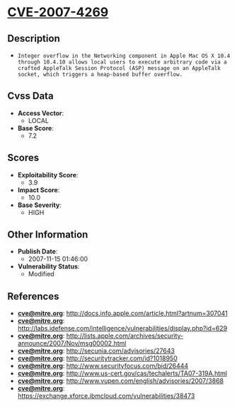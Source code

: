 
# [CVE-2007-4269](https://cve.mitre.org/cgi-bin/cvename.cgi?name=CVE-2007-4269)

## Description

- `Integer overflow in the Networking component in Apple Mac OS X 10.4 through 10.4.10 allows local users to execute arbitrary code via a crafted AppleTalk Session Protocol (ASP) message on an AppleTalk socket, which triggers a heap-based buffer overflow.`

## Cvss Data

- **Access Vector**:
  - LOCAL
- **Base Score**:
  - 7.2

## Scores

- **Exploitability Score**:
  - 3.9
- **Impact Score**:
  - 10.0
- **Base Severity**:
  - HIGH

## Other Information

- **Publish Date**:
  - 2007-11-15 01:46:00
- **Vulnerability Status**:
  - Modified

## References

- **cve@mitre.org**: http://docs.info.apple.com/article.html?artnum=307041
- **cve@mitre.org**: http://labs.idefense.com/intelligence/vulnerabilities/display.php?id=629
- **cve@mitre.org**: http://lists.apple.com/archives/security-announce/2007/Nov/msg00002.html
- **cve@mitre.org**: http://secunia.com/advisories/27643
- **cve@mitre.org**: http://securitytracker.com/id?1018950
- **cve@mitre.org**: http://www.securityfocus.com/bid/26444
- **cve@mitre.org**: http://www.us-cert.gov/cas/techalerts/TA07-319A.html
- **cve@mitre.org**: http://www.vupen.com/english/advisories/2007/3868
- **cve@mitre.org**: https://exchange.xforce.ibmcloud.com/vulnerabilities/38473
